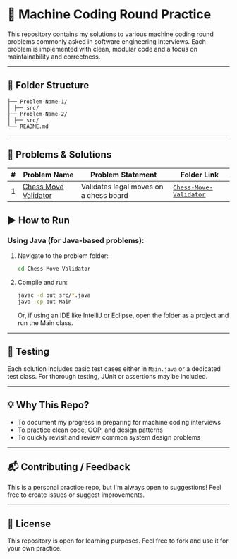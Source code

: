 # 🧠 Machine Coding Round Practice

This repository contains my solutions to various machine coding round problems commonly asked in software engineering interviews. Each problem is implemented with clean, modular code and a focus on maintainability and correctness.

---

## 📂 Folder Structure
```
├── Problem-Name-1/
│ ├── src/
├── Problem-Name-2/
│ ├── src/
└── README.md
```
---

## 📌 Problems & Solutions

| #  | Problem Name           | Problem Statement                           | Folder Link           |
|----|------------------------|---------------------------------------------|------------------------|
| 1  | [Chess Move Validator](https://workat.tech/machine-coding/practice/design-chess-validator-to77d8oqpx2h) | Validates legal moves on a chess board | [`Chess-Move-Validator`](./Chess) |

## ▶️ How to Run

### Using Java (for Java-based problems):

1. Navigate to the problem folder:
   ```bash
   cd Chess-Move-Validator
   ```
2. Compile and run:
    ```bash
   javac -d out src/*.java
   java -cp out Main
    ```
   Or, if using an IDE like IntelliJ or Eclipse, open the folder as a project and run the Main class.

---
## 🧪 Testing

Each solution includes basic test cases either in `Main.java` or a dedicated test class. For thorough testing, JUnit or assertions may be included.

---

## 💡 Why This Repo?

- To document my progress in preparing for machine coding interviews
- To practice clean code, OOP, and design patterns
- To quickly revisit and review common system design problems

---

## 📬 Contributing / Feedback

This is a personal practice repo, but I'm always open to suggestions! Feel free to create issues or suggest improvements.

---

## 📜 License

This repository is open for learning purposes. Feel free to fork and use it for your own practice.